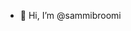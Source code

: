 - 👋 Hi, I’m @sammibroomi

<!---
sammibroomi/sammibroomi is a ✨ special ✨ repository because its `README.md` (this file) appears on your GitHub profile.
You can click the Preview link to take a look at your changes.
--->
